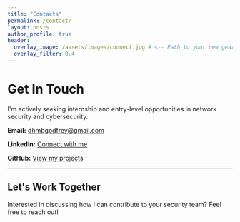 ```yaml
---
title: "Contacts"
permalink: /contact/
layout: posts
author_profile: true
header:
  overlay_image: /assets/images/connect.jpg # <-- Path to your new gears image
  overlay_filter: 0.4
---
```


# Get In Touch

I'm actively seeking internship and entry-level opportunities in network security and cybersecurity.

**Email:** [dhmbgodfrey@gmail.com](mailto:dhmbgodfrey@gmail.com)

**LinkedIn:** [Connect with me](https://linkedin.com/in/ogodfreyotieno)

**GitHub:** [View my projects](https://github.com/T4godfrey)

---

## Let's Work Together
Interested in discussing how I can contribute to your security team? Feel free to reach out!
